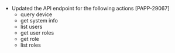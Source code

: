 * Updated the API endpoint for the following actions [PAPP-29067]
    * query device
    * get system info
    * list users
    * get user roles
    * get role
    * list roles